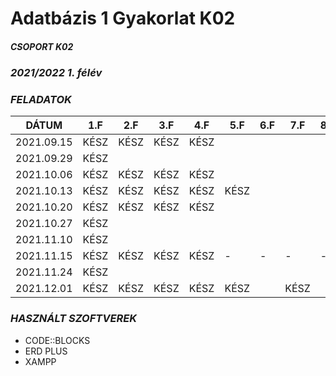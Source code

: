 # Adatbázis 1 Gyakorlat K02
##### _CSOPORT K02_
### _2021/2022 1. félév_
### _FELADATOK_


| DÁTUM | 1.F | 2.F| 3.F| 4.F| 5.F| 6.F| 7.F | 8.F | 9.F | 10.F |
|-----|----|-----|------|-----|-----|-----|-----|------|-----|------|
| 2021.09.15 | KÉSZ | KÉSZ | KÉSZ | KÉSZ | | | | | | |
| 2021.09.29 | KÉSZ |     |       |       | | | | | | |
| 2021.10.06 | KÉSZ | KÉSZ | KÉSZ | KÉSZ |  | | | | | |
| 2021.10.13 | KÉSZ | KÉSZ | KÉSZ | KÉSZ | KÉSZ | | | | | |
| 2021.10.20 | KÉSZ | KÉSZ | KÉSZ | KÉSZ |    |   | | | | |
| 2021.10.27 | KÉSZ |      |      |      |    |   | | | | |
| 2021.11.10 | KÉSZ |      |      |      |    |   | | | | |
| 2021.11.15 | KÉSZ | KÉSZ | KÉSZ | KÉSZ | - | - | - | - | - | - |
| 2021.11.24 | KÉSZ |      |      |      |    |   | | | | |
| 2021.12.01 | KÉSZ | KÉSZ | KÉSZ | KÉSZ | KÉSZ | | KÉSZ |  | | KÉSZ |

### _HASZNÁLT SZOFTVEREK_
- CODE::BLOCKS
- ERD PLUS
- XAMPP
